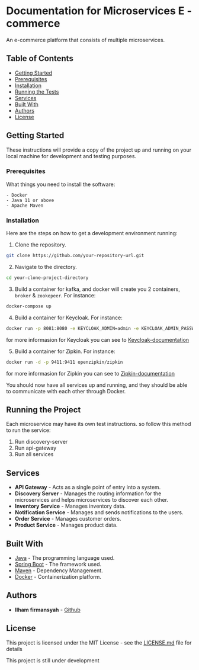 # Documentation for Microservices E - commerce

An e-commerce platform that consists of multiple microservices.

## Table of Contents
- [Getting Started](#getting-started)
- [Prerequisites](#prerequisites)
- [Installation](#installation)
- [Running the Tests](#running-the-project)
- [Services](#services)
- [Built With](#built-with)
- [Authors](#authors)
- [License](#license)

## Getting Started
These instructions will provide a copy of the project up and running on your local machine for development and testing purposes.

### Prerequisites
What things you need to install the software:

```
- Docker
- Java 11 or above
- Apache Maven
```

### Installation
Here are the steps on how to get a development environment running:

1. Clone the repository.
```sh
git clone https://github.com/your-repository-url.git
```

2. Navigate to the directory.
```sh
cd your-clone-project-directory
```

3. Build a container for kafka, and docker will create you 2 containers, `broker` & `zookepeer`. For instance:
```sh
docker-compose up
```

4. Build a container for Keycloak. For instance:
```sh
docker run -p 8081:8080 -e KEYCLOAK_ADMIN=admin -e KEYCLOAK_ADMIN_PASSWORD=admin quay.io/keycloak/keycloak:22.0.1 start-dev
```
for more informasion for Keycloak you can see to [Keycloak-documentation](https://www.keycloak.org/getting-started/getting-started-docker)

5. Build a container for Zipkin. For instance:
```sh
docker run -d -p 9411:9411 openzipkin/zipkin
```
for more informasion for Zipkin you can see to [Zipkin-documentation](https://zipkin.io/pages/quickstart.html)


You should now have all services up and running, and they should be able to communicate with each other through Docker.

## Running the Project
  Each microservice may have its own test instructions. so follow this method to run the service: 
  1. Run discovery-server
  2. Run api-gateway
  3. Run all services

## Services
- **API Gateway** - Acts as a single point of entry into a system.
- **Discovery Server** - Manages the routing information for the microservices and helps microservices to discover each other.
- **Inventory Service** - Manages inventory data.
- **Notification Service** - Manages and sends notifications to the users.
- **Order Service** - Manages customer orders.
- **Product Service** - Manages product data.

## Built With
* [Java](https://www.java.com) - The programming language used.
* [Spring Boot](https://spring.io/projects/spring-boot) - The framework used.
* [Maven](https://maven.apache.org/) - Dependency Management.
* [Docker](https://www.docker.com/) - Containerization platform.

## Authors
* **Ilham firmansyah** - [Github](https://github.com/apekking28)

## License
This project is licensed under the MIT License - see the [LICENSE.md](LICENSE.md) file for details


This project is still under development
